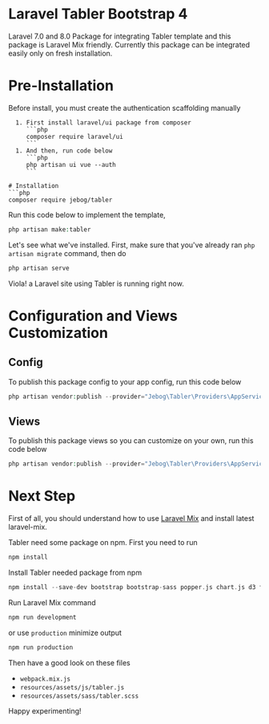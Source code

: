 # Laravel Tabler Bootstrap 4
Laravel 7.0 and 8.0 Package for integrating Tabler template and this package is Laravel Mix friendly. Currently this package can be integrated easily only on fresh installation.

# Pre-Installation
Before install, you must create the authentication scaffolding manually

```
  1. First install laravel/ui package from composer  
     ```php
     composer require laravel/ui
     ```
  1. And then, run code below
     ```php
     php artisan ui vue --auth
     ```

# Installation
```php
composer require jebog/tabler
```
Run this code below to implement the template,
```php
php artisan make:tabler
```
Let's see what we've installed. First, make sure that you've already ran ```php artisan migrate``` command, then do
```php
php artisan serve
```
Viola! a Laravel site using Tabler is running right now.

# Configuration and Views Customization
## Config
To publish this package config to your app config, run this code below
```php
php artisan vendor:publish --provider="Jebog\Tabler\Providers\AppServiceProvider" --tag="config"
```
## Views
To publish this package views so you can customize on your own, run this code below
```php
php artisan vendor:publish --provider="Jebog\Tabler\Providers\AppServiceProvider" --tag="views"
```

# Next Step
First of all, you should understand how to use [Laravel Mix](https://laravel.com/docs/mix) and install latest laravel-mix.

Tabler need some package on npm. First you need to run
```php
npm install
```

Install Tabler needed package from npm
```php
npm install --save-dev bootstrap bootstrap-sass popper.js chart.js d3 font-awesome jquery-circle-progress jvectormap moment requirejs select2 select2-bootstrap-theme selectize sparkline tabler-ui tablesorter bootstrap-datepicker eonasdan-bootstrap-datetimepicker @ttskch/select2-bootstrap4-theme
```

Run Laravel Mix command
```php
npm run development
```
or use ```production``` minimize output
```php
npm run production
```

Then have a good look on these files
- ```webpack.mix.js```
- ```resources/assets/js/tabler.js```
- ```resources/assets/sass/tabler.scss```

Happy experimenting!
